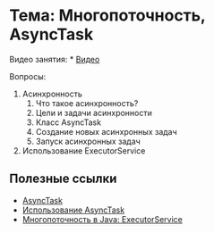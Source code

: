 # Тема: Многопоточность, AsyncTask

Видео занятия:
	*	[Видео](https://youtu.be/FBD9HvOryHY)

Вопросы:
1.	Асинхронность
	1.	Что такое асинхронность?
	2.	Цели и задачи асинхронности
	3.	Класс AsyncTask
	4.	Создание новых асинхронных задач
	5.	Запуск асинхронных задач
2.	Использование ExecutorService

## Полезные ссылки

* [AsyncTask](https://developer.android.com/reference/android/os/AsyncTask)
* [Использование AsyncTask](https://developer.android.com/guide/components/processes-and-threads.html#AsyncTask)
* [Многопоточность в Java: ExecutorService](https://habr.com/ru/post/116363/)